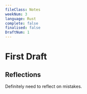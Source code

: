 ```yaml
---
fileClass: Notes
weekNum: 3
language: Rust
complete: false
finalised: false
DraftNum: 1
---
```

# First Draft
## Reflections

Definitely need to reflect on mistakes.